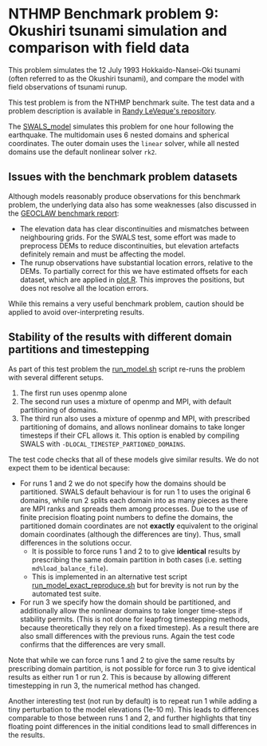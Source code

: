 # NTHMP Benchmark problem 9: Okushiri tsunami simulation and comparison with field data

This problem simulates the 12 July 1993 Hokkaido-Nansei-Oki tsunami (often referred to as the Okushiri tsunami), and compare the model with field observations of tsunami runup.

This test problem is from the NTHMP benchmark suite. The test data and a problem description is available in [Randy LeVeque's repository](https://github.com/rjleveque/nthmp-benchmark-problems/tree/master/BP09-FrankG-Okushiri_island/). 

The [SWALS_model](BP09.f90) simulates this problem for one hour following the earthquake. The multidomain uses 6 nested domains and spherical coordinates. The outer domain uses the `linear` solver, while all nested domains use the default nonlinear solver `rk2`. 

## Issues with the benchmark problem datasets

Although models reasonably produce observations for this benchmark problem, the underlying data also has some weaknesses (also discussed in the [GEOCLAW benchmark report](https://depts.washington.edu/clawpack/links/nthmp-benchmarks/geoclaw-results.pdf):
* The elevation data has clear discontinuities and mismatches between neighbouring grids. For the SWALS test, some effort was made to preprocess DEMs to reduce discontinuities, but elevation artefacts definitely remain and must be affecting the model.
* The runup observations have substantial location errors, relative to the DEMs. To partially correct for this we have estimated offsets for each dataset, which are applied in [plot.R](plot.R). This improves the positions, but does not resolve all the location errors.

While this remains a very useful benchmark problem, caution should be applied to avoid over-interpreting results. 

## Stability of the results with different domain partitions and timestepping

As part of this test problem the [run_model.sh](run_model.sh) script re-runs the problem with several different setups.
1. The first run uses openmp alone
2. The second run uses a mixture of openmp and MPI, with default partitioning of domains.
3. The third run also uses a mixture of openmp and MPI, with prescribed partitioning of domains, and allows nonlinear domains to take longer timesteps if their CFL allows it. This option is enabled by compiling SWALS with `-DLOCAL_TIMESTEP_PARTIONED_DOMAINS`.

The test code checks that all of these models give similar results. We do not expect them to be identical because:
* For runs 1 and 2 we do not specify how the domains should be partitioned. SWALS default behaviour is for run 1 to uses the original 6 domains, while run 2 splits each domain into as many pieces as there are MPI ranks and spreads them among processes. Due to the use of finite precision floating point numbers to define the domains, the partitioned domain coordinates are not __exactly__ equivalent to the original domain coordinates (although the differences are tiny). Thus, small differences in the solutions occur. 
    * It is possible to force runs 1 and 2 to to give __identical__ results by prescribing the same domain partition in both cases (i.e. setting `md%load_balance_file`). 
    * This is implemented in an alternative test script [run_model_exact_reproduce.sh](run_model_exact_reproduce.sh) but for brevity is not run by the automated test suite. 
* For run 3 we specify how the domain should be partitioned, and additionally allow the nonlinear domains to take longer time-steps if stability permits. (This is not done for leapfrog timestepping methods, because theoretically they rely on a fixed timestep). As a result there are also small differences with the previous runs. Again the test code confirms that the differences are very small.

Note that while we can force runs 1 and 2 to give the same results by prescribing domain partition, is not possible for force run 3 to give identical results as either run 1 or run 2. This is because by allowing different timestepping in run 3, the numerical method has changed. 

Another interesting test (not run by default) is to repeat run 1 while adding a tiny perturbation to the model elevations (1e-10 m). This leads to differences comparable to those between runs 1 and 2, and further highlights that tiny floating point differences in the initial conditions lead to small differences in the results.

